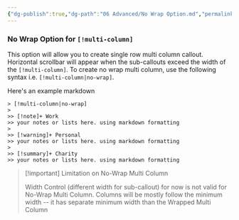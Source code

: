 ```yaml
---
{"dg-publish":true,"dg-path":"06 Advanced/No Wrap Option.md","permalink":"/06-advanced/no-wrap-option/","noteIcon":"","updated":"2023-11-11T18:00:19.360+08:00"}
---
```


### No Wrap Option for `[!multi-column]`
This option will allow you to create single row multi column callout. Horizontal scrollbar will appear when the sub-callouts exceed the width of the `[!multi-column]`. To create no wrap multi column, use the following syntax i.e. `[!multi-column|no-wrap]`.

Here's an example markdown
```
> [!multi-column|no-wrap]
>
>> [!note]+ Work
>> your notes or lists here. using markdown formatting
>
>> [!warning]+ Personal
>> your notes or lists here. using markdown formatting
>
>> [!summary]+ Charity
>> your notes or lists here. using markdown formatting
```


> [!important] Limitation on No-Wrap Multi Column
>
> Width Control (different width for sub-callout) for now is not valid for No-Wrap Multi Column. Columns will be mostly follow the minimum width -- it has separate minimum width than the Wrapped Multi Column
